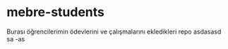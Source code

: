 # mebre-students
Burası öğrencilerimin ödevlerini ve çalışmalarını ekledikleri repo
asdasasd
sa -as
